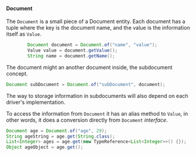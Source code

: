 #### Document

The `Document` is a small piece of a Document entity. Each document has a tuple where the key is the document name, and the value is the information itself as `Value`.

```java
        Document document = Document.of("name", "value");
        Value value = document.getValue();
        String name = document.getName();
```

The document might an another document inside, the subdocument concept.

```java
Document subDocument = Document.of("subDocument", document);
```

The way to storage information in subdocuments will also depend on each driver's implementation.

To access the information from `Document` it has an alias method to `Value`, in other words, it does a conversion directly from `Document` _interface_.

```java
Document age = Document.of("age", 29);
String ageString = age.get(String.class);
List<Integer> ages = age.get(new TypeReference<List<Integer>>() {});
Object ageObject = age.get();
```
